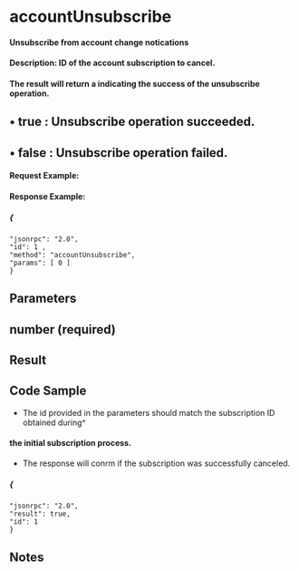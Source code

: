 # accountUnsubscribe

#### Unsubscribe from account change notications

#### Description: ID of the account subscription to cancel.

#### The result will return a <bool> indicating the success of the unsubscribe operation.

## • true : Unsubscribe operation succeeded.

## • false : Unsubscribe operation failed.

#### Request Example:

#### Response Example:

##### {

```
"jsonrpc": "2.0",
"id": 1 ,
"method": "accountUnsubscribe",
"params": [ 0 ]
}
```
## Parameters

## number (required)

## Result

## Code Sample


- The id provided in the parameters should match the subscription ID obtained during^

#### the initial subscription process.

- The response will conrm if the subscription was successfully canceled.

##### {

```
"jsonrpc": "2.0",
"result": true,
"id": 1
}
```
## Notes